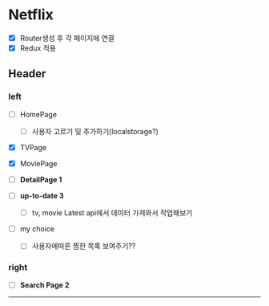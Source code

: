 # Netflix

- [x] Router생성 후 각 페이지에 연결
- [x] Redux 적용

## Header
### left
- [ ] HomePage
    - [ ] 사용자 고르기 및 추가하기(localstorage?)
- [x] TVPage
- [x] MoviePage
- [ ] **DetailPage 1**



- [ ] **up-to-date 3**
    - [ ] tv, movie Latest api에서 데이터 가져와서 작업해보기

- [ ] my choice
    - [ ] 사용자에따른 찜한 목록 보여주기??




### right
- [ ] **Search Page 2**

---

